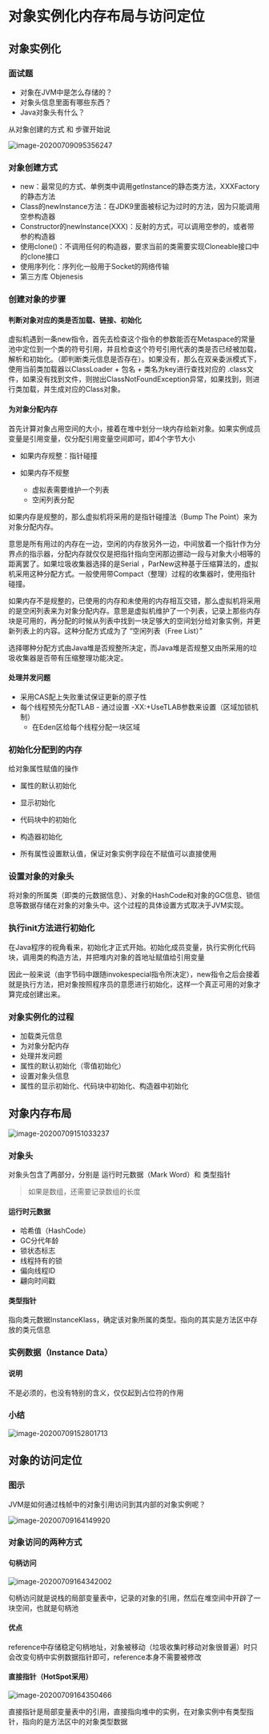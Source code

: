 # 对象实例化内存布局与访问定位

## 对象实例化

### 面试题

- 对象在JVM中是怎么存储的？
- 对象头信息里面有哪些东西？
- Java对象头有什么？

从对象创建的方式 和 步骤开始说


![image-20200709095356247](images/image-20200709095356247.png)

### 对象创建方式

- new：最常见的方式、单例类中调用getInstance的静态类方法，XXXFactory的静态方法
- Class的newInstance方法：在JDK9里面被标记为过时的方法，因为只能调用空参构造器
- Constructor的newInstance(XXX)：反射的方式，可以调用空参的，或者带参的构造器
- 使用clone()：不调用任何的构造器，要求当前的类需要实现Cloneable接口中的clone接口
- 使用序列化：序列化一般用于Socket的网络传输
- 第三方库 Objenesis

### 创建对象的步骤

#### 判断对象对应的类是否加载、链接、初始化

虚拟机遇到一条new指令，首先去检查这个指令的参数能否在Metaspace的常量池中定位到一个类的符号引用，并且检查这个符号引用代表的类是否已经被加载，解析和初始化。（即判断类元信息是否存在）。如果没有，那么在双亲委派模式下，使用当前类加载器以ClassLoader + 包名 + 类名为key进行查找对应的 .class文件，如果没有找到文件，则抛出ClassNotFoundException异常，如果找到，则进行类加载，并生成对应的Class对象。

#### 为对象分配内存

首先计算对象占用空间的大小，接着在堆中划分一块内存给新对象。如果实例成员变量是引用变量，仅分配引用变量空间即可，即4个字节大小

- 如果内存规整：指针碰撞

- 如果内存不规整
  - 虚拟表需要维护一个列表
  - 空闲列表分配

如果内存是规整的，那么虚拟机将采用的是指针碰撞法（Bump The Point）来为对象分配内存。

意思是所有用过的内存在一边，空闲的内存放另外一边，中间放着一个指针作为分界点的指示器，分配内存就仅仅是把指针指向空闲那边挪动一段与对象大小相等的距离罢了。如果垃圾收集器选择的是Serial ，ParNew这种基于压缩算法的，虚拟机采用这种分配方式。一般使用带Compact（整理）过程的收集器时，使用指针碰撞。

如果内存不是规整的，已使用的内存和未使用的内存相互交错，那么虚拟机将采用的是空闲列表来为对象分配内存。意思是虚拟机维护了一个列表，记录上那些内存块是可用的，再分配的时候从列表中找到一块足够大的空间划分给对象实例，并更新列表上的内容。这种分配方式成为了 “空闲列表（Free List）”

选择哪种分配方式由Java堆是否规整所决定，而Java堆是否规整又由所采用的垃圾收集器是否带有压缩整理功能决定。

#### 处理并发问题

- 采用CAS配上失败重试保证更新的原子性
- 每个线程预先分配TLAB - 通过设置 -XX:+UseTLAB参数来设置（区域加锁机制）
  - 在Eden区给每个线程分配一块区域

### 初始化分配到的内存

给对象属性赋值的操作

- 属性的默认初始化
- 显示初始化
- 代码块中的初始化
- 构造器初始化

- 所有属性设置默认值，保证对象实例字段在不赋值可以直接使用


### 设置对象的对象头

将对象的所属类（即类的元数据信息）、对象的HashCode和对象的GC信息、锁信息等数据存储在对象的对象头中。这个过程的具体设置方式取决于JVM实现。

### 执行init方法进行初始化

在Java程序的视角看来，初始化才正式开始。初始化成员变量，执行实例化代码块，调用类的构造方法，并把堆内对象的首地址赋值给引用变量

因此一般来说（由字节码中跟随invokespecial指令所决定），new指令之后会接着就是执行方法，把对象按照程序员的意愿进行初始化，这样一个真正可用的对象才算完成创建出来。

### 对象实例化的过程

- 加载类元信息
- 为对象分配内存
- 处理并发问题
- 属性的默认初始化（零值初始化）
- 设置对象头信息
- 属性的显示初始化、代码块中初始化、构造器中初始化

## 对象内存布局


![image-20200709151033237](images/image-20200709151033237.png)

### 对象头

对象头包含了两部分，分别是 运行时元数据（Mark Word）和 类型指针

> 如果是数组，还需要记录数组的长度

#### 运行时元数据

- 哈希值（HashCode）
- GC分代年龄
- 锁状态标志
- 线程持有的锁
- 偏向线程ID
- 翩向时间戳

#### 类型指针

指向类元数据InstanceKlass，确定该对象所属的类型。指向的其实是方法区中存放的类元信息

### 实例数据（Instance Data）

#### 说明

不是必须的，也没有特别的含义，仅仅起到占位符的作用

### 小结


![image-20200709152801713](images/image-20200709152801713.png)

## 对象的访问定位

### 图示

JVM是如何通过栈帧中的对象引用访问到其内部的对象实例呢？


![image-20200709164149920](images/image-20200709164149920.png)

### 对象访问的两种方式

#### 句柄访问


![image-20200709164342002](images/image-20200709164342002.png)

句柄访问就是说栈的局部变量表中，记录的对象的引用，然后在堆空间中开辟了一块空间，也就是句柄池

#### 优点

reference中存储稳定句柄地址，对象被移动（垃圾收集时移动对象很普遍）时只会改变句柄中实例数据指针即可，reference本身不需要被修改

#### 直接指针（HotSpot采用）


![image-20200709164350466](images/image-20200709164350466.png)

直接指针是局部变量表中的引用，直接指向堆中的实例，在对象实例中有类型指针，指向的是方法区中的对象类型数据